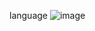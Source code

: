 
language 
![image](https://user-images.githubusercontent.com/122611919/218333346-09b21170-97dd-4a78-8264-6eb5e3b00c75.png)
